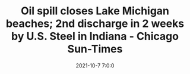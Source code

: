---
"title": "Oil spill closes Lake Michigan beaches; 2nd discharge in 2 weeks by U.S. Steel in Indiana - Chicago Sun-Times"
"date": "2021-10-7 7:0:0"
"feed_name": "GOOGLENEWSINDUSTRIAL"
"feed_website": "https://news.google.com/search?q=industrial%2Bincident&hl=en-US&gl=US&ceid=US:en"
"feed_rss": "https://news.google.com/rss/search?q=industrial%2Bincident&hl=en-US&gl=US&ceid=US:en"
"link": "https://chicago.suntimes.com/2021/10/7/22715339/u-s-steel-closes-indiana-dunes-beaches-oil-spill-water-lake-michigan"
"source": "{'href': 'https://chicago.suntimes.com', 'title': 'Chicago Sun-Times'}"
"file": "_posts/2021-1-1-aaf27427ef6819924e27549ae09636beb4a5d04e.md"
"accident": "1"
"drilling": "1"
"dead": "0"
"injured": "0"
"arrested": "0"
"place": "unknown place"
"where": "unknown site"
"causes": "unknown"
"place_uri": "unknown place"
---